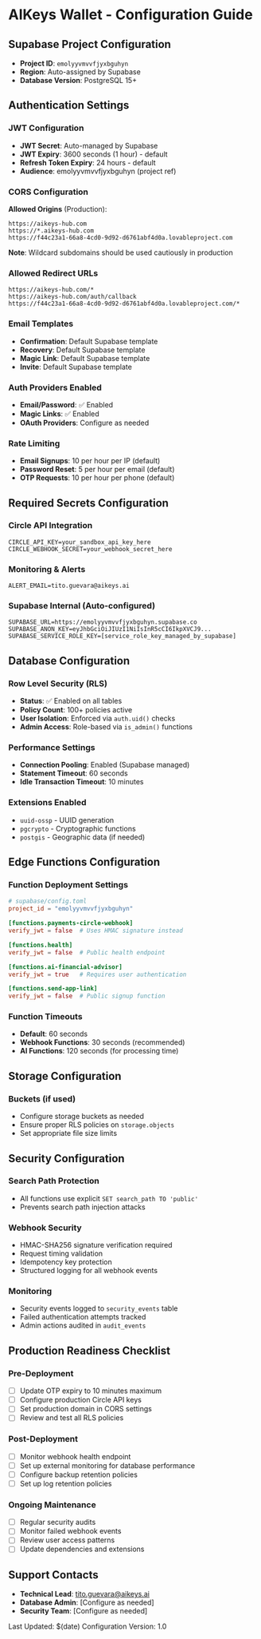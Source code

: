 # AIKeys Wallet - Configuration Guide

## Supabase Project Configuration
- **Project ID**: `emolyyvmvvfjyxbguhyn`
- **Region**: Auto-assigned by Supabase
- **Database Version**: PostgreSQL 15+

## Authentication Settings

### JWT Configuration
- **JWT Secret**: Auto-managed by Supabase
- **JWT Expiry**: 3600 seconds (1 hour) - default
- **Refresh Token Expiry**: 24 hours - default
- **Audience**: emolyyvmvvfjyxbguhyn (project ref)

### CORS Configuration
**Allowed Origins** (Production):
```
https://aikeys-hub.com
https://*.aikeys-hub.com
https://f44c23a1-66a8-4cd0-9d92-d6761abf4d0a.lovableproject.com
```

**Note**: Wildcard subdomains should be used cautiously in production

### Allowed Redirect URLs
```
https://aikeys-hub.com/*
https://aikeys-hub.com/auth/callback
https://f44c23a1-66a8-4cd0-9d92-d6761abf4d0a.lovableproject.com/*
```

### Email Templates
- **Confirmation**: Default Supabase template
- **Recovery**: Default Supabase template  
- **Magic Link**: Default Supabase template
- **Invite**: Default Supabase template

### Auth Providers Enabled
- **Email/Password**: ✅ Enabled
- **Magic Links**: ✅ Enabled
- **OAuth Providers**: Configure as needed

### Rate Limiting
- **Email Signups**: 10 per hour per IP (default)
- **Password Reset**: 5 per hour per email (default)
- **OTP Requests**: 10 per hour per phone (default)

## Required Secrets Configuration

### Circle API Integration
```
CIRCLE_API_KEY=your_sandbox_api_key_here
CIRCLE_WEBHOOK_SECRET=your_webhook_secret_here
```

### Monitoring & Alerts
```
ALERT_EMAIL=tito.guevara@aikeys.ai
```

### Supabase Internal (Auto-configured)
```
SUPABASE_URL=https://emolyyvmvvfjyxbguhyn.supabase.co
SUPABASE_ANON_KEY=eyJhbGciOiJIUzI1NiIsInR5cCI6IkpXVCJ9...
SUPABASE_SERVICE_ROLE_KEY=[service_role_key_managed_by_supabase]
```

## Database Configuration

### Row Level Security (RLS)
- **Status**: ✅ Enabled on all tables
- **Policy Count**: 100+ policies active
- **User Isolation**: Enforced via `auth.uid()` checks
- **Admin Access**: Role-based via `is_admin()` functions

### Performance Settings
- **Connection Pooling**: Enabled (Supabase managed)
- **Statement Timeout**: 60 seconds
- **Idle Transaction Timeout**: 10 minutes

### Extensions Enabled
- `uuid-ossp` - UUID generation
- `pgcrypto` - Cryptographic functions
- `postgis` - Geographic data (if needed)

## Edge Functions Configuration

### Function Deployment Settings
```toml
# supabase/config.toml
project_id = "emolyyvmvvfjyxbguhyn"

[functions.payments-circle-webhook]
verify_jwt = false  # Uses HMAC signature instead

[functions.health]
verify_jwt = false  # Public health endpoint

[functions.ai-financial-advisor]
verify_jwt = true   # Requires user authentication

[functions.send-app-link]
verify_jwt = false  # Public signup function
```

### Function Timeouts
- **Default**: 60 seconds
- **Webhook Functions**: 30 seconds (recommended)
- **AI Functions**: 120 seconds (for processing time)

## Storage Configuration

### Buckets (if used)
- Configure storage buckets as needed
- Ensure proper RLS policies on `storage.objects`
- Set appropriate file size limits

## Security Configuration

### Search Path Protection
- All functions use explicit `SET search_path TO 'public'`
- Prevents search path injection attacks

### Webhook Security
- HMAC-SHA256 signature verification required
- Request timing validation
- Idempotency key protection
- Structured logging for all webhook events

### Monitoring
- Security events logged to `security_events` table
- Failed authentication attempts tracked
- Admin actions audited in `audit_events`

## Production Readiness Checklist

### Pre-Deployment
- [ ] Update OTP expiry to 10 minutes maximum
- [ ] Configure production Circle API keys
- [ ] Set production domain in CORS settings
- [ ] Review and test all RLS policies

### Post-Deployment  
- [ ] Monitor webhook health endpoint
- [ ] Set up external monitoring for database performance
- [ ] Configure backup retention policies
- [ ] Set up log retention policies

### Ongoing Maintenance
- [ ] Regular security audits
- [ ] Monitor failed webhook events
- [ ] Review user access patterns
- [ ] Update dependencies and extensions

## Support Contacts
- **Technical Lead**: tito.guevara@aikeys.ai
- **Database Admin**: [Configure as needed]
- **Security Team**: [Configure as needed]

Last Updated: $(date)
Configuration Version: 1.0